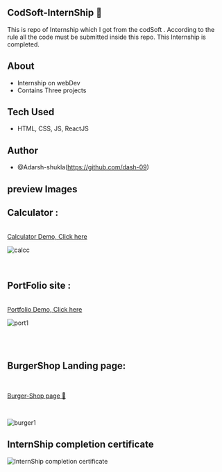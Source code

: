 ## CodSoft-InternShip 📛
This is repo of Internship which I got from the codSoft . According to the rule all the code must be submitted inside this repo. This Internship is completed.

## About 
- Internship on webDev
- Contains Three projects
## Tech Used
- HTML, CSS, JS, ReactJS
## Author
- @Adarsh-shukla(https://github.com/dash-09)
## preview Images 
## Calculator : 
<br>
<a href="https://code-soft-internship-portfolio.vercel.app/" target="_blank">Calculator Demo, Click here</a>
<br>

![calcc](https://github.com/dash-09/CodSoft-InternShip/assets/74849401/5b8b0a95-ef70-426d-b6ff-67b24720f269)

<br>

## PortFolio site : 
<br>
<a href="https://code-soft-internship-portfolio.vercel.app/" target="_blank">Portfolio Demo, Click here</a>
<br>

![port1](https://github.com/dash-09/CodSoft-InternShip/assets/74849401/1cc9c216-4ad7-4986-85c9-e557565af678)
 
<br>
<br>

## BurgerShop Landing page:
<br>

<a href="https://cod-soft-intern-ship-burger-shop.vercel.app/" target="_blank">Burger-Shop page 🔗</a>


<br>

![burger1](https://github.com/dash-09/CodSoft-InternShip/assets/74849401/73322b56-dbc4-4e3f-ad5e-1959795a810a)



## InternShip completion certificate 

![InternShip completion certificate](https://github.com/dash-09/CodSoft-InternShip/assets/74849401/01c7021f-5f9b-4759-89eb-1306cc391c9e)

